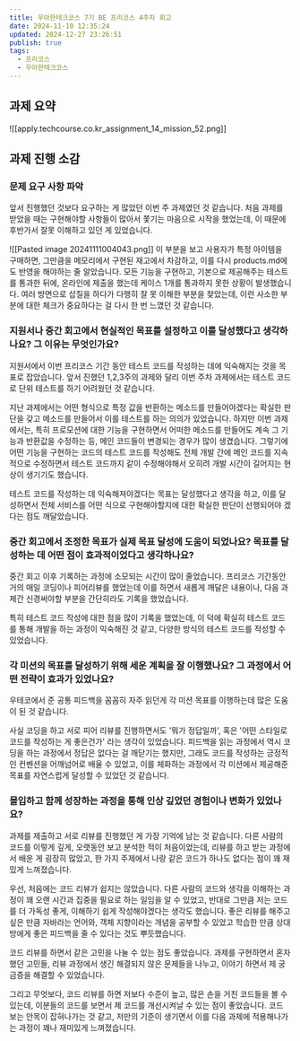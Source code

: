 ```yaml
---
title: 우아한테크코스 7기 BE 프리코스 4주차 회고
date: 2024-11-10 12:35:24
updated: 2024-12-27 23:26:51
publish: true
tags:
  - 프리코스
  - 우아한테크코스
---
```

## 과제 요약
![[apply.techcourse.co.kr_assignment_14_mission_52.png]]

## 과제 진행 소감
### 문제 요구 사항 파악
앞서 진행했던 것보다 요구하는 게 많았던 이번 주 과제였던 것 같습니다. 처음 과제를 받았을 때는 구현해야할 사항들이 많아서 쫓기는 마음으로 시작을 했었는데, 이 때문에 후반가서 잘못 이해하고 있던 게 있었습니다.

![[Pasted image 20241111004043.png]]
이 부분을 보고 사용자가 특정 아이템을 구매하면, 그만큼을 메모리에서 구현된 재고에서 차감하고, 이를 다시 products.md에도 반영을 해야하는 줄 알았습니다. 모든 기능을 구현하고, 기본으로 제공해주는 테스트를 통과한 뒤에, 온라인에 제출을 했는데 케이스 1개를 통과하지 못한 상황이 발생했습니다. 여러 방면으로 삽질을 하다가 다행히 잘 못 이해한 부분을 찾았는데, 이런 사소한 부분에 대한 체크가 중요하다는 걸 다시 한 번 느꼈던 것 같습니다.

### 지원서나 중간 회고에서 현실적인 목표를 설정하고 이를 달성했다고 생각하나요? 그 이유는 무엇인가요?
지원서에서 이번 프리코스 기간 동안 테스트 코드를 작성하는 데에 익숙해지는 것을 목표로 잡았습니다. 앞서 진했던 1,2,3주의 과제와 달리 이번 주차 과제에서는 테스트 코드로 단위 테스트를 하기 어려웠던 것 같습니다. 

지난 과제에서는 어떤 형식으로 특정 값을 반환하는 메소드를 만들어야겠다는 확실한 판단을 갖고 메소드를 만들어서 이를 테스트를 하는 의의가 있었습니다. 하지만 이번 과제에서는, 특히 프로모션에 대한 기능을 구현하면서 어떠한 메소드를 만들어도 계속 그 기능과 반환값을 수정하는 등, 메인 코드들이 변경되는 경우가 많이 생겼습니다. 그렇기에 어떤 기능을 구현하는 코드의 테스트 코드를 작성해도 전체 개발 간에 메인 코드를 지속적으로 수정하면서 테스트 코드까지 같이 수정해야해서 오히려 개발 시간이 길어지는 현상이 생기기도 했습니다. 

테스트 코드를 작성하는 데 익숙해져야겠다는 목표는 달성했다고 생각을 하고, 이를 달성하면서 전체 서비스를 어떤 식으로 구현해야할지에 대한 확실한 판단이 선행되어야 겠다는 점도 깨달았습니다.
### 중간 회고에서 조정한 목표가 실제 목표 달성에 도움이 되었나요? 목표를 달성하는 데 어떤 점이 효과적이었다고 생각하나요?
중간 회고 이후 기록하는 과정에 소모되는 시간이 많이 줄었습니다. 프리코스 기간동안 거의 매일 코딩이나 피어리뷰를 했었는데 이를 하면서 새롭게 깨달은 내용이나, 다음 과제간 신경써야할 부분을 간단히라도 기록을 했었습니다. 

특히 테스트 코드 작성에 대한 점을 많이 기록을 했었는데, 이 덕에 확실히 테스트 코드를 통해 개발을 하는 과정이 익숙해진 것 같고, 다양한 방식의 테스트 코드를 작성할 수 있었습니다.
### 각 미션의 목표를 달성하기 위해 세운 계획을 잘 이행했나요? 그 과정에서 어떤 전략이 효과가 있었나요?
우테코에서 준 공통 피드백을 꼼꼼히 자주 읽던게 각 미션 목표를 이행하는데 많은 도움이 된 것 같습니다. 

사실 코딩을 하고 서로 피어 리뷰를 진행하면서도 '뭐가 정답일까', 혹은 '어떤 스타일로 코드를 작성하는 게 좋은건가' 라는 생각이 있었습니다. 피드백을 읽는 과정에서 역시 코딩을 하는 과정에서 정답은 없다는 걸 깨닫기는 했지만, 그래도 코드를 작성하는 긍정적인 컨벤션을 어깨넘어로 배울 수 있었고, 이를 체화하는 과정에서 각 미션에서 제공해준 목표를 자연스럽게 달성할 수 있었던 것 같습니다.
### 몰입하고 함께 성장하는 과정을 통해 인상 깊었던 경험이나 변화가 있었나요?
과제를 제출하고 서로 리뷰를 진행했던 게 가장 기억에 남는 것 같습니다. 다른 사람의 코드를 이렇게 깊게, 오랫동안 보고 분석한 적이 처음이었는데, 리뷰를 하고 받는 과정에서 배운 게 굉장히 많았고, 한 가지 주제에서 나랑 같은 코드가 하나도 없다는 점이 꽤 재밌게 느껴졌습니다.

우선, 처음에는 코드 리뷰가 쉽지는 않았습니다. 다른 사람의 코드와 생각을 이해하는 과정이 꽤 오랜 시간과 집중을 필요로 하는 일임을 알 수 있었고, 반대로 그만큼 저는 코드를 더 가독성 좋게, 이해하기 쉽게 작성해야겠다는 생각도 했습니다. 좋은 리뷰를 해주고 싶은 만큼 자바라는 언어와, 객체 지향이라는 개념을 공부할 수 있었고 학습한 만큼 상대방에게 좋은 피드백을 줄 수 있다는 것도 뿌듯했습니다. 

코드 리뷰를 하면서 같은 고민을 나눌 수 있는 점도 좋았습니다. 과제를 구현하면서 혼자 했던 고민들, 리뷰 과정에서 생긴 해결되지 않은 문제들을 나누고, 이야기 하면서 제 궁금증을 해결할 수 있었습니다.

그리고 무엇보다, 코드 리뷰를 하면 저보다 수준이 높고, 많은 손을 거친 코드들을 볼 수 있는데, 이분들의 코드를 보면서 제 코드를 개선시켜날 수 있는 점이 좋았습니다. 코드 보는 안목이 잡혀나가는 것 같고, 저만의 기준이 생기면서 이를 다음 과제에 적용해나가는 과정이 꽤나 재미있게 느껴졌습니다. 